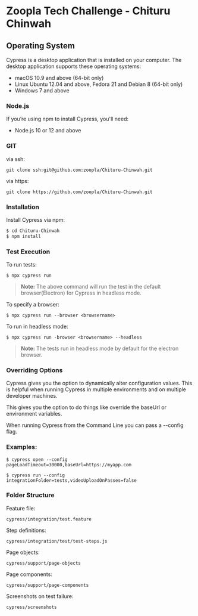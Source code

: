 # Zoopla Tech Challenge - Chituru Chinwah
## Operating System
Cypress is a desktop application that is installed on your computer. The desktop application supports these operating systems:
- macOS 10.9 and above (64-bit only)
- Linux Ubuntu 12.04 and above, Fedora 21 and Debian 8 (64-bit only)
- Windows 7 and above

### Node.js
If you’re using npm to install Cypress, you'll need:
- Node.js 10 or 12 and above

### GIT
via ssh:
```$xslt
git clone ssh:git@github.com:zoopla/Chituru-Chinwah.git
```
via https:
```$xslt
git clone https://github.com/zoopla/Chituru-Chinwah.git
```

### Installation
Install Cypress via npm:
```bash
$ cd Chituru-Chinwah
$ npm install
```
### Test Execution
To run tests:
```$xslt
$ npx cypress run
```
> **Note:** The above command will run the test in the default browser(Electron) for Cypress in headless mode.

To specify a browser:
```
$ npx cypress run --browser <browsername>
```

To run in headless mode:
```
$ npx cypress run -browser <browsername> --headless
```
> **Note:** The tests run in headless mode by default for the electron browser.

### Overriding Options
Cypress gives you the option to dynamically alter configuration values. This is helpful when running Cypress in multiple environments and on multiple developer machines.

This gives you the option to do things like override the baseUrl or environment variables.

When running Cypress from the Command Line you can pass a --config flag.
### Examples:
```
$ cypress open --config pageLoadTimeout=30000,baseUrl=https://myapp.com
```
```
$ cypress run --config integrationFolder=tests,videoUploadOnPasses=false
```

### Folder Structure
Feature file:
```
cypress/integration/test.feature
```
Step definitions:
```
cypress/integration/test/test-steps.js
```
Page objects:
```
cypress/support/page-objects
```
Page components:
```
cypress/support/page-components
```
Screenshots on test failure:
```
cypress/screenshots
```







